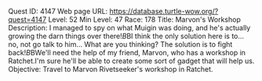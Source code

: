 Quest ID: 4147
Web page URL: https://database.turtle-wow.org/?quest=4147
Level: 52
Min Level: 47
Race: 178
Title: Marvon's Workshop
Description: I managed to spy on what Muigin was doing, and he's actually growing the darn things over there!$B$BI think the only solution here is to... no, not go talk to him... What are you thinking? The solution is to fight back!$B$BWe'll need the help of my friend, Marvon, who has a workshop in Ratchet.I'm sure he'll be able to create some sort of gadget that will help us.
Objective: Travel to Marvon Rivetseeker's workshop in Ratchet.

